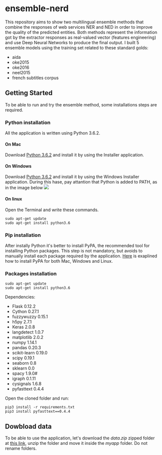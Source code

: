 # ensemble-nerd
This repository aims to show two multilingual ensemble methods that combine the responses of web services NER and NED in order to improve the quality of the predicted entities.
Both methods represent the information got by the extractor responses as real-valued vector (features engineering) and use Deep Neural Networks to produce the final output. 
I built 5 ensemble models using the training set related to these standard golds:
* aida
* oke2015
* oke2016
* neel2015
* french subtitles corpus

## Getting Started
To be able to run and try the ensemble method, some installations steps are required.

### Python installation
All the application is written using Python 3.6.2.

#### On Mac
Download [Python 3.6.2](https://www.python.org/ftp/python/3.6.4/python-3.6.4-macosx10.6.pkg) and install it by using the Installer application.

#### On Windows
Download [Python 3.6.2](https://www.python.org/ftp/python/3.6.4/python-3.6.4-macosx10.6.pkg) and install it by using the Windows Installer application. During this hase, pay attantion that Python is added to PATH, as in the image below
![](https://i.stack.imgur.com/CCXQG.jpg)

#### On linux
Open the Terminal and write these commands.
```
sudo apt-get update
sudo apt-get install python3.6
```

### Pip installation
After instally Python it's better to install PyPA, the recommended tool for installing Python packages. This step is not mandatory, but avoids to manually install each package required by the application. [Here](https://www.makeuseof.com/tag/install-pip-for-python/) is exaplined how to install PyPA for both Mac, Windows and Linux.

### Packages installation

```
sudo apt-get update
sudo apt-get install python3.6
```

Dependencies:
* Flask 0.12.2
* Cython 0.27.1
* fuzzywuzzy 0.15.1
* h5py 2.7.1
* Keras 2.0.8
* langdetect 1.0.7
* matplotlib 2.0.2
* numpy 1.14.1
* pandas 0.20.3
* scikit-learn 0.19.0
* scipy 0.19.1
* seaborn 0.8
* sklearn 0.0
* spacy 1.9.0# 
* igraph 0.1.11
* cysignals 1.6.8
* pyfasttext 0.4.4

Open the cloned folder and run:

```
pip3 install -r requirements.txt
pip3 install pyfasttext==0.4.4
```

## Dowbload data
To be able to use the application, let's download the *data.zip* zipped folder at [this link](https://fil.email/OV1IYgGb), unzip the folder and move it inside the *myapp* folder. Do not rename folders.

